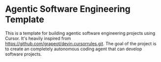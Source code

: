 # Agentic Software Engineering Template

This is a template for building agentic software engineering projects using Cursor. 
It's heavily inspired from https://github.com/grapeot/devin.cursorrules.git.
The goal of the project is to create an completely autonomous coding agent that can develop software projects.
